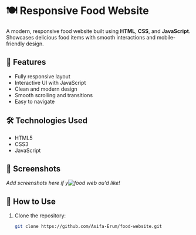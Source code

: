 # 🍽️ Responsive Food Website

A modern, responsive food website built using **HTML**, **CSS**, and **JavaScript**. Showcases delicious food items with smooth interactions and mobile-friendly design.

## 🚀 Features

- Fully responsive layout
- Interactive UI with JavaScript
- Clean and modern design
- Smooth scrolling and transitions
- Easy to navigate

## 🛠️ Technologies Used

- HTML5
- CSS3
- JavaScript

## 📸 Screenshots

_Add screenshots here if y![food web](https://github.com/user-attachments/assets/2169bec0-280b-405e-b60c-3dff06c99708)
ou'd like!_

## 📂 How to Use

1. Clone the repository:
   ```bash
   git clone https://github.com/Asifa-Erum/food-website.git
   
